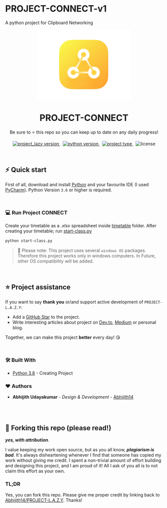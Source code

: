# PROJECT-CONNECT-v1
A python project for Clipboard Networking

<p align="center">
<img src='readme_assets/logo.png' align="center" width=300>
</p>
<h1 align="center">
  PROJECT-CONNECT
</h1>

<p align="center">
  Be sure to ⭐ this repo so you can keep up to date on any daily progress!
</p>

<p align="center">
<a href="https://github.com/Abhijith14/PROJECT-L.A.Z.Y/" target="_blank">
    <img src="https://img.shields.io/badge/version-v1.1.0-blue?style=for-the-badge&logo=none" alt="project_lazy version" />
</a>&nbsp;
<a href="https://www.python.org/" target="_blank">
    <img src="https://img.shields.io/badge/PYTHON-3.6+-00ADD8?style=for-the-badge&logo=python" alt="python version" />
</a>&nbsp;
<a href="https://github.com/Abhijith14/PROJECT-L.A.Z.Y" target="_blank">
    <img src="https://img.shields.io/badge/Project Type-PYTHON SCRIPT-success?style=for-the-badge&logo=none" alt="project type" />
</a>&nbsp;
<img src="https://img.shields.io/badge/license-GNU v3.0-red?style=for-the-badge&logo=none" alt="license" />
</p>

<br>

## ⚡️ Quick start

First of all, download and install [Python](https://www.python.org/downloads/) and your favourite IDE (I used [PyCharm](https://www.jetbrains.com/pycharm/download/#section=windows)). Python Version `3.6` or higher is required.

<br>

### 💻 Run Project CONNECT

Create your timetable as a *.xlsx* spreadsheet inside [timetable](TimeTable/) folder. After creating your timetable; run [start-class.py](start-class.py)

```bash
python start-class.py
```

> 🔔 Please note: This project uses several `windows OS` packages. Therefore this project works only in windows computers. In Future, other OS compatibility will be added.

<br>


## ⭐️ Project assistance

If you want to say **thank you** or/and support active development of `PROJECT-L.A.Z.Y`:

- Add a [GitHub Star](https://github.com/Abhijith14/Cowin-Scrape) to the project.
- Write interesting articles about project on [Dev.to](https://dev.to/), [Medium](https://medium.com/) or personal blog.

Together, we can make this project **better** every day! 😘

<br>

### 🛠️ Built With

* [Python 3.8](https://www.python.org/) - Creating Project


### ❤️ Authors

* **Abhijith Udayakumar** - *Design & Development* - [Abhijith14](https://github.com/Abhijith14)

<br>
<br>

## 🚨 Forking this repo (please read!)

_**yes, with attribution**_.

I value keeping my work open source, but as you all know, _**plagiarism is bad**_. It's always disheartening whenever I find that someone has copied my work without giving me credit. I spent a non-trivial amount of effort building and designing this project, and I am proud of it! All I ask of you all is to not claim this effort as your own.


### TL;DR

Yes, you can fork this repo. Please give me proper credit by linking back to [Abhijith14/PROJECT-L.A.Z.Y](https://github.com/Abhijith14/PROJECT-L.A.Z.Y). Thanks!
